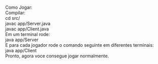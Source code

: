Como Jogar:  
Compilar:  
cd src/  
javac app/Server.java  
javac app/Client.java  
Em um terminal rode:  
java app/Server  
E para cada jogador rode o comando seguinte em diferentes terminais:  
java app/Client  
Pronto, agora voce consegue jogar normalmente.  
